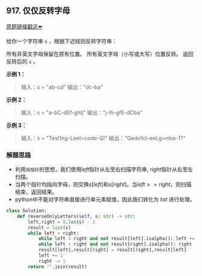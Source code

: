 ## 917. 仅仅反转字母

[原题链接戳这⬅️](https://leetcode-cn.com/problems/reverse-only-letters/)

给你一个字符串 `s` ，根据下述规则反转字符串：

所有非英文字母保留在原有位置。
所有英文字母（小写或大写）位置反转。
返回反转后的 `s` 。

**示例 1：**
>输入：s = "ab-cd"
输出："dc-ba"

**示例 2：**
>输入：s = "a-bC-dEf-ghIj"
输出："j-Ih-gfE-dCba"

**示例 3：**
>输入：s = "Test1ng-Leet=code-Q!"
输出："Qedo1ct-eeLg=ntse-T!"

### 解题思路
- 利用`双指针`的思想，我们使用$left$指针从左至右扫描字符串, $right$指针从右至左扫描。
- 当两个指针均指向字母，则交换$s[left]$和$s[right]$。当$left >= right$，则扫描结束，返回结果。
- python中不能对字符串直接进行单元素赋值，因此我们转化为 $list$ 进行处理。
```python
class Solution:
    def reverseOnlyLetters(self, s: str) -> str:
        left,right = 0,len(s) - 1
        result = list(s)
        while left < right:
            while left < right and not result[left].isalpha(): left += 1
            while left < right and not result[right].isalpha(): right -= 1
            result[left],result[right] = result[right],result[left]
            left += 1
            right -= 1
        return "".join(result)
```

